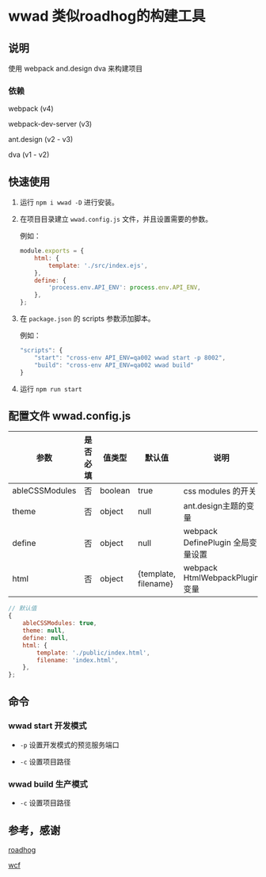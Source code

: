 # wwad 类似roadhog的构建工具

## 说明

使用 webpack and.design dva 来构建项目

### 依赖

webpack (v4)

webpack-dev-server (v3)

ant.design (v2 - v3)

dva (v1 - v2)

## 快速使用

1. 运行 `npm i wwad -D` 进行安装。

2. 在项目目录建立 `wwad.config.js` 文件，并且设置需要的参数。

    例如：
    ```js
    module.exports = {
        html: {
            template: './src/index.ejs',
        },
        define: {
            'process.env.API_ENV': process.env.API_ENV,
        },
    };
    ```

3. 在 `package.json` 的 scripts 参数添加脚本。

    例如：
    ```js
    "scripts": {
        "start": "cross-env API_ENV=qa002 wwad start -p 8002",
        "build": "cross-env API_ENV=qa002 wwad build"
    }
    ```
4. 运行 `npm run start`

## 配置文件 wwad.config.js

| 参数 | 是否必填 | 值类型 | 默认值 | 说明 |
| --- | --- | --- | --- | --- |
| ableCSSModules | 否 | boolean | true | css modules 的开关 |
| theme | 否 | object | null | ant.design主题的变量 |
| define | 否 | object | null | webpack DefinePlugin 全局变量设置 |
| html | 否| object | {template, filename} | webpack HtmlWebpackPlugin 变量 |

```js
// 默认值
{
    ableCSSModules: true,
    theme: null,
    define: null,
    html: {
        template: './public/index.html',
        filename: 'index.html',
    },
};
```

## 命令

### wwad start 开发模式

- `-p` 设置开发模式的预览服务端口

- `-c` 设置项目路径

### wwad build 生产模式

- `-c` 设置项目路径

## 参考，感谢

[roadhog](https://github.com/sorrycc/roadhog)

[wcf](https://github.com/liangklfangl/wcf)